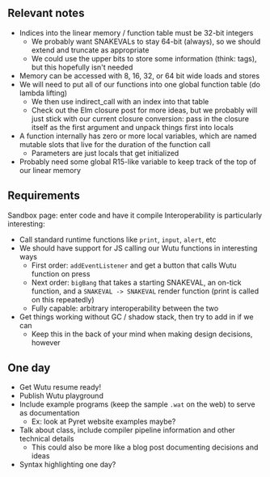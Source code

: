 ## Relevant notes
- Indices into the linear memory / function table must be 32-bit integers
  - We probably want SNAKEVALs to stay 64-bit (always), so we should extend and truncate as appropriate
  - We could use the upper bits to store some information (think: tags), but this hopefully isn't needed
- Memory can be accessed with 8, 16, 32, or 64 bit wide loads and stores
- We will need to put all of our functions into one global function table (do lambda lifting)
    - We then use indirect_call with an index into that table
    - Check out the Elm closure post for more ideas, but we probably will just stick with our current closure
      conversion: pass in the closure itself as the first argument and unpack things first into locals
- A function internally has zero or more local variables, which are named mutable slots that live for the duration of the function call
    - Parameters are just locals that get initialized
- Probably need some global R15-like variable to keep track of the top of our linear memory


## Requirements
Sandbox page: enter code and have it compile
Interoperability is particularly interesting:
- Call standard runtime functions like `print`, `input`, `alert`, etc
- We should have support for JS calling our Wutu functions in interesting ways
  - First order: `addEventListener` and get a button that calls Wutu function on press
  - Next order: `bigBang` that takes a starting SNAKEVAL, an on-tick function, and a
    `SNAKEVAL -> SNAKEVAL` render function (print is called on this repeatedly)
  - Fully capable: arbitrary interoperability between the two
- Get things working without GC / shadow stack, then try to add in if we can
  - Keep this in the back of your mind when making design decisions, however


## One day
- Get Wutu resume ready!
- Publish Wutu playground
- Include example programs (keep the sample `.wat` on the web) to serve as documentation
    - Ex: look at Pyret website examples maybe?
- Talk about class, include compiler pipeline information and other technical details
  - This could also be more like a blog post documenting decisions and ideas
- Syntax highlighting one day?